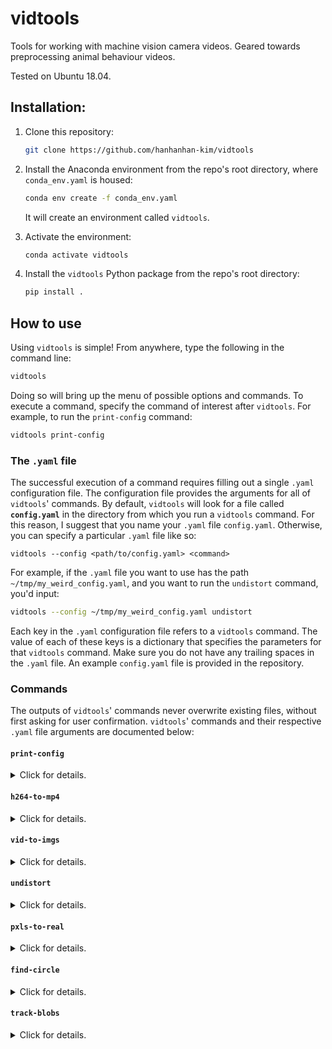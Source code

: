 # vidtools

Tools for working with machine vision camera videos. Geared towards preprocessing animal behaviour videos.

Tested on Ubuntu 18.04. 

## Installation:

1. Clone this repository:

   ```bash
   git clone https://github.com/hanhanhan-kim/vidtools
   ```

2. Install the Anaconda environment from the repo's root directory, where `conda_env.yaml` is housed:

   ```bash
   conda env create -f conda_env.yaml
   ```

   It will create an environment called `vidtools`. 

3. Activate the environment:

   ```bash
   conda activate vidtools
   ```

4. Install the `vidtools` Python package from the repo's root directory:

   ```bash
   pip install .
   ```

## How to use

Using `vidtools` is simple! From anywhere, type the following in the command line:

```bash
vidtools
```

Doing so will bring up the menu of possible options and commands. To execute a command, specify the command of interest after `vidtools`. For example, to run the `print-config` command:

```bash
vidtools print-config
```
### The `.yaml` file 

The successful execution of a command requires filling out a single `.yaml` configuration file. The configuration file provides the arguments for all of `vidtools`' commands. By default, `vidtools` will look for a file called **`config.yaml`** in the directory from which you run a `vidtools` command. For this reason, I suggest that you name your `.yaml` file  `config.yaml`. Otherwise, you can specify a particular `.yaml` file like so:

```
vidtools --config <path/to/config.yaml> <command>
```

For example, if the `.yaml` file you want to use has the path `~/tmp/my_weird_config.yaml`, and you want to run the `undistort` command, you'd input:

```bash
vidtools --config ~/tmp/my_weird_config.yaml undistort
```

Each key in the `.yaml` configuration file refers to a `vidtools` command. The value of each of these keys is a dictionary that specifies the parameters for that `vidtools` command. Make sure you do not have any trailing spaces in the `.yaml` file. An example `config.yaml` file is provided in the repository. 

### Commands

The outputs of `vidtools`' commands never overwrite existing files, without first asking for user confirmation. `vidtools`' commands and their respective `.yaml` file arguments are documented below:

#### `print-config`

<details><summary> Click for details. </summary>
<br>

This command prints the contents of the `.yaml` configuration file. It does not have any `.yaml` parameters.
</details>

#### `h264-to-mp4`

<details><summary> Click for details. </summary>
<br>

This command batch converts `.h264` videos to `.mp4` videos. It can output the `.mp4` videos in monochrome. Its `.yaml` parameters are:

- `root` (string): Path to the root directory; the directory that houses the target `.h264` videos. Is recursive.
- `framerate` (integer): The framerate, in Hz, of the target `.h264` videos. Assumes that all the videos in the `root` directory and its recursive subdirectories have the same framerate. 
- `do_mono` (boolean): If true, will also convert the videos to monochrome, with OpenCV. If false, will convert the videos, without recolouring, with FFmpeg. The OpenCV-based conversion **generates a higher quality output**, but takes longer. 

This command returns converted `.mp4` videos, in the same directory as the input `.h264` videos. 
</details>

#### `vid-to-imgs`

<details><summary> Click for details. </summary>
<br>

This command converts a subset of video frames into images. It can either convert a single `.mp4` video, or batch convert a directory of `.mp4` videos. Its `.yaml` parameters are:

- `root` (string): Path to the root video or directory. If the latter, the directory that houses the target `.mp4` videos, and is recursive.
- `vid_ending` (string): The file ending of the videos to be analyzed. For example, `.mp4` or `_undistorted.mp4`. Videos without the specified file ending will be skipped. This command supports only `.mp4` video files.
- `ext` (string): The desired file extension for the output images. 
- `frames` (iterable of integers): Specifies the frames for converting into images. Accepts an iterable of integers, such as a list of integers, where the integers specify the indexes of the frames in the `.mp4` video. If the length of the iterable is 0, the command will randomly draw 5 frames from the video. The default value of `frames` is `[]` (a list of length 0). 
- `do_ask` (boolean): If true, will ask the user at every step to verify that the extracted frames are suitable for converting to images. In addition, will give the user access to a keystroke-based 'GUI', where hitting 'q' exits the `vid-to-imgs` command, 'd' takes the user to the adjacent next frame, 'a' takes the user to the adjacent previous frame, and 's' explicitly saves the current frame. Pressing any other key will take the user to the next frame specified in the `frames` parameter of the `.yaml` file. If no frames are explicitly saved with the 's' key, then only the frames specified in the `.yaml` file will be saved. Otherwise, only the explicitly saved frames will be saved. 
- `do_overwrite` (boolean): If true, will overwrite the output folder of images, if it already exists. 

This command returns a subdirectory of images, in the same directory as the input `.mp4` video or videos. 
</details>

#### `undistort`

<details><summary> Click for details. </summary>
<br>

This command undistorts videos by calibrating a checkerboard `.mp4` video or a folder of checkerboard `.jpg` images. This command can take a long time, if a lot of checkerboards are found. For this reason, if you wish to cut on compute time, I recommend inputting a folder of a few checkerboard `.jpg` images, rather than a whole checkerboard `.mp4` video. The number of internal corners on the checkerboard's rows and columns are interchangeable. Its `.yaml` parameters are:

- `board` (string): Path to the input calibration video of the checkerboard. Must _not_ be called `checkerboards`. Must be an `.mp4` file or a folder of `.jpg`s. If a `.pkl` file for the calibration already exists, it should be in the same directory that the `board_vid` video is in.
- `framerate` (integer): Framerate of `board_vid` video and `target` videos, in Hz. If `board_vid` is a path to a directory of `.jpg`s, then `framerate` applies only to the videos specified by `target`. The fact that this argument accepts only a single integer means that both the `board_vid` and `target` videos must have the same framerate. 
- `m_corners` (integer): Number of internal corners along the rows of the checkerboard.
- `n_corners` (integer): Number of internal corners along the columns of the checkerboard.
- `target` (string):  Path to the target video or directory of target videos to undistort. Videos must be `.mp4`. If a path to a directory of target videos is specified, the command will _not_ undistort videos with the substrings "checkerboard" or "undistorted". In other words, it won't undistort the (distorted) video of labeled checkerboards, and videos that have already been undistorted. Is recursive, if a path to a directory is specified. 
- `do_debug` (boolean): If true, will show a live feed of the labeled checkerboards, and will save a directory of the labeled checkerboards as `.jpg`s.  
- `do_crop` (boolean): If true, will crop the dead pixels out of the undistorted video outputs. **_Must be true if the output video is to be used as the `undistorted_board` argument in the `pxls_to_mm` command_**. 

This command returns a fanciful video of the (still distorted) checkerboard video with labeled detected checkerboard corners, the undistorted target `.mp4` videos, and a `.pkl` file of the camera calibration matrix that was used to undistort the target videos. Additional outputs will be returned if `do_debug` is true. 
</details>

#### `pxls-to-real`

<details><summary> Click for details. </summary>
<br>

This command converts pixel measurements to physical lengths, by calibrating with an *undistorted* `.mp4` video of checkerboards. Its `.yaml` parameters are:

- `real_board_squre_len`: The actual real-world length of an edge of a checkerboard square, e.g. in mm. 
- `undistorted_board` (string): Path to an _undistorted_ video of the checkerboard. Will be the output of the `undistort` command, where `do_crop` is true. 
- `framerate` (integer): Framerate of `undistorted_board` video in Hz. 
- `m_corners` (integer): Number of internal corners along the rows of the checkerboard.
- `n_corners` (integer): Number of internal corners along the columns of the checkerboard.
- `frames` (iterable of integers): Specifies the frames in which to look for checkerboards. Accepts an iterable of integers, such as a list of integers, where the integers specify the indexes of the frames in the `undistorted_board` video. If the length of the iterable is 0, the command will randomly draw 5 frames from the video. The default value of `frames` is `[]` (a list of length 0). 
- `do_ask` (boolean): If true, will ask the user at every step to verify that the extracted frames are suitable images in which to search for checkerboard corners. 

This command returns the ratio of pixels to real-world units in a `pxls_to_mm.pkl` file saved in the same directory as the `undistorted_board` video. 
</details>

#### `find-circle`

<details><summary> Click for details. </summary>
<br>

This command uses a [Hough Circle Transform](https://docs.opencv.org/3.4/dd/d1a/group__imgproc__feature.html#ga47849c3be0d0406ad3ca45db65a25d2d) to find a _single_ mean circle for each undistorted video, in a directory of undistorted `.mp4` videos. The typical use case is for identifying the boundaries of a circular arena from a behaviour video. Its `.yaml` parameters are:

- `root` (string): Path to the root directory; the directory that houses the target `_undistorted.mp4` videos. i.e. videos with the suffix `_undistorted.mp4`. Is recursive.
- `dp` (integer): The image resolution over the accumulator resolution. See the OpenCV docs for details.
- `param1` (integer): The highest threshold of the two passed to the Canny edge detector. See OpenCV docs for details.
- `param2` (integer): The accumulator threshold for the circle centres at the detection stage. The smaller it is, the more false circles that may be detected. See OpenCV docs for details.
- `minDist` (integer): Minimum distance between the centres of the detected circles, in pixels. If the parameter is too small, multiple neighbour circles may be falsely detected, in addition to the true one. See OpenCV docs for details. 
- `minRadius` (integer): Minimum circle radius, in pixels. See OpenCV docs for details.
- `maxRadius` (integer): Maximum circle radius, in pixels. See OpenCV docs for details. 
- `frames` (iterable of integers): Specifies the frames in which to look for circles. Accepts an iterable of integers, such as a list of integers, where the integers specify the indexes of the frames in the undistorted `.mp4` video. If the length of the iterable is 0, the command will randomly draw 5 frames from the video. The default value of `frames` is `[]` (a list of length 0). 
- `do_ask` (boolean): If true, will ask the user at every step to verify that the extracted frames are suitable images in which to search for circles. 

This command returns a `.pkl` file that ends in `_circle.pkl`, for each `.mp4` video. The `.pkl` file contains the Cartesian pixel coordinates of the mean circle's center and the pixel radius of the mean circle. 
</details>


#### `track-blobs`

<details><summary> Click for details. </summary>
<br>

This command uses OpenCV's [simple blob detector](https://docs.opencv.org/3.4/d0/d7a/classcv_1_1SimpleBlobDetector.html) and Alex Bewley's [SORT tracker](https://github.com/abewley/sort) to detect and track blobs in an undistorted video. The typical use case is for identifying the coordinate positions of a single insect in a backlit arena. This detection algorithm does poorly under complex lighting conditions, or if tracking multiple *interacting* blobs. The quality of the tracker depends highly on the quality of the detector. The tracked blob IDs may prove unnecessary, depending on your use case. 

The algorithm used for this command merits a brief explanation. First, it computes a background image, by taking the median of each pixel across ~30 frames. Then, the code draws 10 random frames from the video, and then background subtracts, and then inverts, each of the 10 sample images. The code then uses OpenCV's simple blob detector with the passed in user parameters, and a minimum threshold of 1 and a maximum threshold of 255, to identify blobs. The resulting detected blobs are not ideal, but are still fairly accurate. For this reason, the code then grabs these blobs' bounding boxes, and computes the Otsu threshold *from each of these bounding boxes*, and then calculates the mean of the Otsu thresholds; the histogram of pixel intensities within each bounding box will be very bimodal. Now that the algorithm has derived the ideal threshold value from the 10 sample images, it moves onto all the frames of the video. For each frame, it background subtracts, inverts, and then thresholds the image. It then median blurs the image to get rid of all salt and pepper noise. The blurred image is the final processed image, and is passed into the SORT tracker. 

This command's `.yaml` parameters mostly derive from OpenCV's [blob detector parameters](https://docs.opencv.org/4.5.0/d8/da7/structcv_1_1SimpleBlobDetector_1_1Params.html#addd6c9f61049769bcc301005daf21637) and Alex Bewley's [SORT tracker parameters](https://github.com/abewley/sort/blob/master/sort.py#L261-L267). This command's `.yaml` parameters are:

- `root` (string): Path to the root video or directory. If the latter, the directory that houses the target `_undistorted.mp4` videos, and is recursive.
- `vid_ending` (string): The file ending of the videos to be analyzed. For example, `.mp4` or `_undistorted.mp4`. Videos without the specified file ending will be skipped. This command supports only `.mp4` video files.
- `framerate` (integer): Framerate of the target video(s), in Hz.
- `do_show` (boolean): If true, will display the labelled video output stream. The blob tracking will run slower if this value is true. 

Detector parameters:
- `min_area` (float or `None`): The minimum pixel area that a blob can have. Recall that `null` in a `.yaml` file denotes `None`. 
- `max_area` (float or `None`): The maximum pixel area that a blob can have. Recall that `null` in a `.yaml` file denotes `None`. 
- `min_circularity` (float or `None`): The minimum circularity that a blob can have. E.g. a regular hexagon is more circular than a regular pentagon. Must be between 0 and 1.  Recall that `null` in a `.yaml` file denotes `None`. 
- `max_circularity` (float or `None`): The maximum circularity that a blob can have. E.g. a regular hexagon is more circular than a regular pentagon. Must be between 0 and 1.  Recall that `null` in a `.yaml` file denotes `None`. 
- `min_convexity` (float or `None`): The minimum convexity that a blob can have. Convexity is the
area of the blob divided by the blob's convex hull. Must be between 0 and 1. Recall that `null` in a `.yaml` file denotes `None`. 
- `max_convexity` (float or `None`): The maximum convexity that a blob can have. Convexity is the
area of the blob divided by the blob's convex hull. Must be between 0 and 1.  Recall that `null` in a `.yaml` file denotes `None`. 
- `min_inertia_ratio` (float or `None`): The minimum 'non-elongatedness' that a blob can have, where 
the lowest value is a line, and the highest value is a circle. Must be between 0 and 1. Recall that `null` in a `.yaml` file denotes `None`. 
- `max_inertia_ratio` (float or `None`): The maximum 'non-elongatedness' that a blob can have, where 
the lowest value is a line, and the highest value is a circle. Must be between 0 and 1.  Recall that `null` in a `.yaml` file denotes `None`. 

Tracker parameters:
- `max_age` (int): Maximum number of frames to keep a track alive, without associated detections. 
- `min_hits` (int): Minimum number of associated detections, before initializing a track. 
- `iou_thresh` (float): Minimum IOU (intersection over union) value for defining a match between the predicted and actual bounding box. 

This command returns a video of the tracked blobs, where the bounding box and ID of the blobs are labelled. The output videos are suffixed with `_blobbed.mp4`. It also returns a csv file of each blob's data for each frame. The output csv files are suffixed with `_blobbed.csv`.  


TODO: Reformat the remaining scripts to click-style commands and update docs here